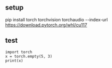 
## setup

pip install torch torchvision torchaudio --index-url https://download.pytorch.org/whl/cu117


## test

```
import torch 
x = torch.empty(5, 3) 
print(x) 
```
